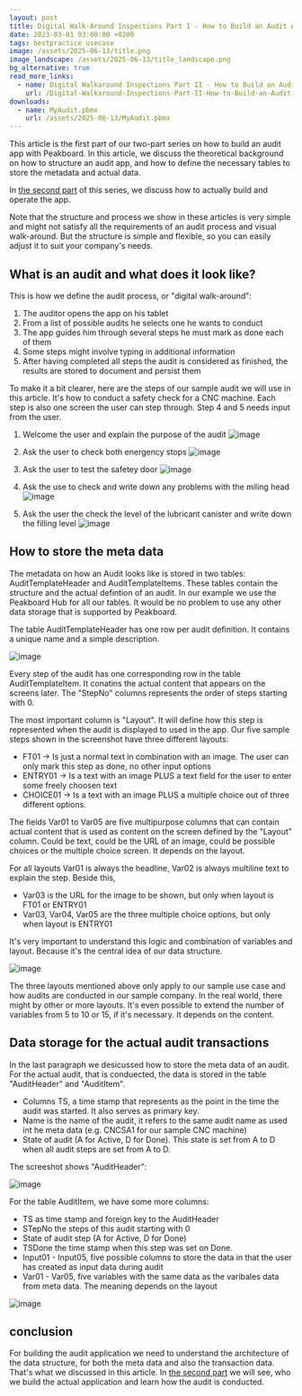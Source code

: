 ```yaml
---
layout: post
title: Digital Walk-Around Inspections Part I - How to Build an Audit App
date: 2023-03-01 03:00:00 +0200
tags: bestpractice usecase
image: /assets/2025-06-13/title.png
image_landscape: /assets/2025-06-13/title_landscape.png
bg_alternative: true
read_more_links:
  - name: Digital Walkaround Inspections Part II - How to Build an Audit App
    url: /Digital-Walkaround-Inspections-Part-II-How-to-Build-an-Audit-App.html
downloads:
  - name: MyAudit.pbmx
    url: /assets/2025-06-13/MyAudit.pbmx
---
```

This article is the first part of our two-part series on how to build an audit app with Peakboard. In this article, we discuss the theoretical background on how to structure an audit app, and how to define the necessary tables to store the metadata and actual data.

In [the second part](/Digital-Walkaround-Inspections-Part-II-How-to-Build-an-Audit-App.html) of this series, we discuss how to actually build and operate the app. 

Note that the structure and process we show in these articles is very simple and might not satisfy all the requirements of an audit process and visual walk-around. But the structure is simple and flexible, so you can easily adjust it to suit your company's needs.

## What is an audit and what does it look like?

This is how we define the audit process, or "digital walk-around":

1. The auditor opens the app on his tablet
2. From a list of possible audits he selects one he wants to conduct
3. The app guides him through several steps he must mark as done each of them
4. Some steps might involve typing in additional information
5. After having completed all steps the audit is considered as finished, the results are stored to document and persist them

To make it a bit clearer, here are the steps of our sample audit we will use in this article. It's how to conduct a safety check for a CNC machine. Each step is also one screen the user can step through. Step 4 and 5 needs input from the user.

1. Welcome the user and explain the purpose of the audit
![image](/assets/2025-06-13/AuditStep1.png)

2. Ask the user to check both energency stops
![image](/assets/2025-06-13/AuditStep2.png)

3. Ask the user to test the safetey door
![image](/assets/2025-06-13/AuditStep3.png)

4. Ask the use to check and write down any problems with the miling head
![image](/assets/2025-06-13/AuditStep4.png)

5. Ask the user the check the level of the lubricant canister and write down the filling level
![image](/assets/2025-06-13/AuditStep5.png)

## How to store the meta data 

The metadata on how an Audit looks like is stored in two tables: AuditTemplateHeader and AuditTemplateItems. These tables contain the structure and the actual defintion of an audit. In our example we use the Peakboard Hub for all our tables. It would be no problem to use any other data storage that is supported by Peakboard.

The table AuditTemplateHeader has one row per audit definition. It contains a unique name and a simple description.

![image](/assets/2025-06-13/010.png)

Every step of the audit has one corresponding row in the table AuditTemplateItem. It conatins the actual content that appears on the screens later. The "StepNo" columns represents the order of steps starting with 0.

The most important column is "Layout". It will define how this step is represented  when the audit is displayed to used in the app. Our five sample steps shown in the screenshot have three different layouts:

- FT01 -> Is just a normal text in combination with an image. The user can only mark this step as done, no other input options
- ENTRY01 -> Is a text with an image PLUS a text field for the user to enter some freely choosen text 
- CHOICE01 -> Is a text with an image PLUS a multiple choice out of three different options.

The fields Var01 to Var05 are five multipurpose columns that can contain actual content that is used as content on the screen defined by the "Layout" column. Could be text, could be the URL of an image, could be possible choices or the multiple choice screen. It depends on the layout.

For all layouts Var01 is always the headline, Var02 is always multiline text to explain the step. Beside this,

- Var03 is the URL for the image to be shown, but only when layout is FT01 or ENTRY01
- Var03, Var04, Var05 are the three multiple choice options, but only when layout is ENTRY01

It's very important to understand this logic and combination of variables and layout. Because it's the central idea of our data structure.

![image](/assets/2025-06-13/020.png)

The three layouts mentioned above only apply to our sample use case and how audits are conducted in our sample company. In the real world, there might by other or more layouts. It's even possible to extend the number of variables from 5 to 10 or 15, if it's necessary. It depends on the content.

## Data storage for the actual audit transactions

In the last paragraph we desicussed how to store the meta data of an audit. For the actual audit, that is conduected, the data is stored in the table "AuditHeader" and "AuditItem".

- Columns TS, a time stamp that represents as the point in the time the audit was started. It also serves as primary key.
- Name is the name of the audit, it refers to the same audit name as used int he meta data (e.g. CNCSA1 for our sample CNC machine)
- State of audit (A for Active, D for Done). This state is set from A to D when all audit steps are set from A to D.

The screeshot shows "AuditHeader": 

![image](/assets/2025-06-13/030.png)

For the table AuditItem, we have some more columns:

- TS as time stamp and foreign key to the AuditHeader
- STepNo the steps of this audit starting with 0
- State of audit step (A for Active, D for Done)
- TSDone the time stamp when this step was set on Done.
- Input01 - Input05, five possible columns to store the data in that the user has created as input data during audit
- Var01 - Var05, five variables with the same data as the varibales data from meta data. The meaning depends on the layout

![image](/assets/2025-06-13/040.png)

## conclusion

For building the audit application we need to understand the architecture of the data structure, for both the meta data and also the transaction data. That's what we discussed in this article. In [the second part](/Digital-Walkaround-Inspections-Part-II-How-to-Build-an-Audit-App.html) we will see, who we build the actual application and learn how the audit is conducted. 
